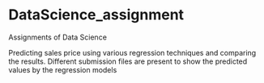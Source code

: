 # DataScience_assignment
Assignments of Data Science


Predicting sales price using various regression techniques and comparing the results. 
Different submission files are present to show the predicted values by the regression models

